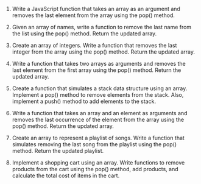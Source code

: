 1. Write a JavaScript function that takes an array as an argument and removes the last element from the array using the pop() method.

2. Given an array of names, write a function to remove the last name from the list using the pop() method. Return the updated array.

3. Create an array of integers. Write a function that removes the last integer from the array using the pop() method. Return the updated array.

4. Write a function that takes two arrays as arguments and removes the last element from the first array using the pop() method. Return the updated array.

5. Create a function that simulates a stack data structure using an array. Implement a pop() method to remove elements from the stack. Also, implement a push() method to add elements to the stack.

6. Write a function that takes an array and an element as arguments and removes the last occurrence of the element from the array using the pop() method. Return the updated array.

7. Create an array to represent a playlist of songs. Write a function that simulates removing the last song from the playlist using the pop() method. Return the updated playlist.

8. Implement a shopping cart using an array. Write functions to remove products from the cart using the pop() method, add products, and calculate the total cost of items in the cart.